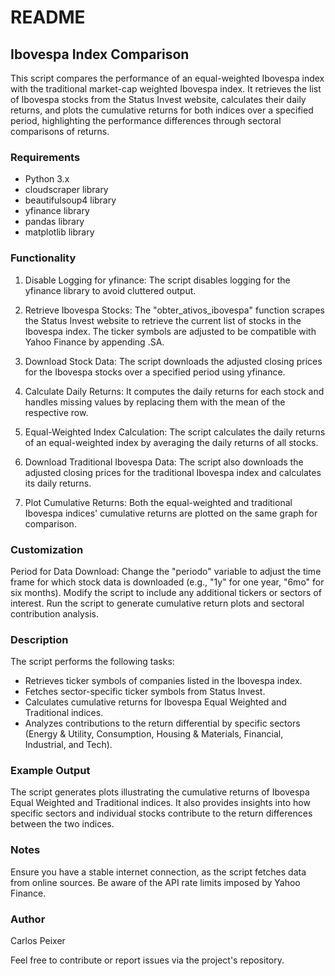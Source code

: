 # README
## Ibovespa Index Comparison

This script compares the performance of an equal-weighted Ibovespa index with the traditional market-cap weighted Ibovespa index. It retrieves the list of Ibovespa stocks from the Status Invest website, calculates their daily returns, and plots the cumulative returns for both indices over a specified period, highlighting the performance differences through sectoral comparisons of returns.

### Requirements
- Python 3.x
- cloudscraper library
- beautifulsoup4 library
- yfinance library
- pandas library
- matplotlib library

### Functionality
1. Disable Logging for yfinance:
The script disables logging for the yfinance library to avoid cluttered output.

2. Retrieve Ibovespa Stocks:
The "obter_ativos_ibovespa" function scrapes the Status Invest website to retrieve the current list of stocks in the Ibovespa index. The ticker symbols are adjusted to be compatible with Yahoo Finance by appending .SA.

3. Download Stock Data:
The script downloads the adjusted closing prices for the Ibovespa stocks over a specified period using yfinance.

4. Calculate Daily Returns:
It computes the daily returns for each stock and handles missing values by replacing them with the mean of the respective row.

5. Equal-Weighted Index Calculation:
The script calculates the daily returns of an equal-weighted index by averaging the daily returns of all stocks.

6. Download Traditional Ibovespa Data:
The script also downloads the adjusted closing prices for the traditional Ibovespa index and calculates its daily returns.

7. Plot Cumulative Returns:
Both the equal-weighted and traditional Ibovespa indices' cumulative returns are plotted on the same graph for comparison.

### Customization
Period for Data Download:
Change the "periodo" variable to adjust the time frame for which stock data is downloaded (e.g., "1y" for one year, "6mo" for six months).
Modify the script to include any additional tickers or sectors of interest.
Run the script to generate cumulative return plots and sectoral contribution analysis.

### Description
The script performs the following tasks:

- Retrieves ticker symbols of companies listed in the Ibovespa index.
- Fetches sector-specific ticker symbols from Status Invest.
- Calculates cumulative returns for Ibovespa Equal Weighted and Traditional indices.
- Analyzes contributions to the return differential by specific sectors (Energy & Utility, Consumption, Housing & Materials, Financial, Industrial, and Tech).

### Example Output
The script generates plots illustrating the cumulative returns of Ibovespa Equal Weighted and Traditional indices. It also provides insights into how specific sectors and individual stocks contribute to the return differences between the two indices.

### Notes
Ensure you have a stable internet connection, as the script fetches data from online sources.
Be aware of the API rate limits imposed by Yahoo Finance.

### Author
Carlos Peixer

Feel free to contribute or report issues via the project's repository.
